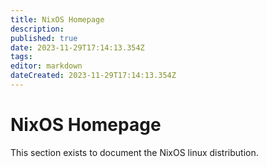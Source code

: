 ```yaml
---
title: NixOS Homepage
description: 
published: true
date: 2023-11-29T17:14:13.354Z
tags: 
editor: markdown
dateCreated: 2023-11-29T17:14:13.354Z
---
```


# NixOS Homepage
This section exists to document the NixOS linux distribution.
